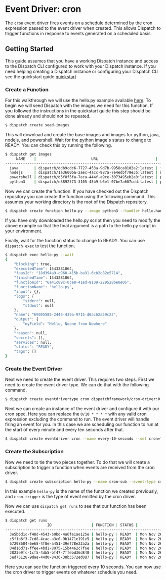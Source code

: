 # Event Driver: cron
The `cron` event driver fires events on a schedule determined by the cron expression passed to the event driver when created. This allows Dispatch to trigger functions in response to events generated on a scheduled basis.

## Getting Started
This guide assumes that you have a working Dispatch instance and access to the Dispatch CLI configured to work with your Dispatch instance. If you need helping creating a Dispatch instance or configuring your Dispatch CLI see the quickstart guide [quickstart](https://github.com/vmware/dispatch/blob/solo/docs/_front/quickstart.md)

### Create a Function
For this walkthrough we will use the hello.py example available [here](https://github.com/vmware/dispatch/tree/solo/examples/python3). To begin we will seed Dispatch with the images we need for this function. If you followed the instructions in the quickstart guide this step should be done already and should not be repeated.

```bash
$ dispatch create seed-images
```

This will download and create the base images and images for python, java, nodejs, and powershell. Wait for the python image's status to change to READY. You can check this by running the following.
```bash
$ dispatch get images
     NAME    |                         URL                          |    BASEIMAGE    | STATUS |         CREATED DATE
-------------------------------------------------------------------------------------------------------------------------
  java       | dispatch/ddb9cdc6-7727-453a-9d7b-9958ca0102a2:latest | java-base       | READY  | Mon Nov 26 15:38:42 PST 2018
  nodejs     | dispatch/1a3600ba-2aec-4acc-987a-7e4edbf79e3b:latest | nodejs-base     | READY  | Mon Nov 26 15:38:42 PST 2018
  powershell | dispatch/d5f8f5fa-7eca-444f-a9ce-3073495eb2a0:latest | powershell-base | READY  | Mon Nov 26 15:38:42 PST 2018
  python3    | dispatch/e3892573-3105-45b9-b6e1-07be7a607cdd:latest | python3-base    | READY  | Mon Nov 26 15:38:42 PST 2018
  ```

Now we can create the function. If you have checked out the Dispatch repository you can create the function using the following command. This assumes your working directory is the root of the Dispatch repository.
```bash
$ dispatch create function hello-py --image python3 --handler hello.handle examples/python3/hello.py
```

If you have only downloaded the hello.py script then you need to modify the above example so that the final argument is a path to the hello.py script in your environment.

Finally, wait for the function status to change to READY. You can use `dispatch exec` to test the function.
```bash
$ dispatch exec hello-py --wait
{
    "blocking": true,
    "executedTime": 1543281864,
    "faasId": "18d394a9-c960-415b-ba91-6cb2c82e5714",
    "finishedTime": 1543281864,
    "functionId": "6a41c89c-0ce8-41ed-8109-229528be8e06",
    "functionName": "hello-py",
    "input": {},
    "logs": {
        "stderr": null,
        "stdout": null
    },
    "name": "69005585-2446-439a-9715-d6ac62a59c22",
    "output": {
        "myField": "Hello, Noone from Nowhere"
    },
    "reason": null,
    "secrets": [],
    "services": null,
    "status": "READY",
    "tags": []
}
```

### Create the Event Driver
Next we need to create the event driver. This requires two steps. First we need to create the event driver type. We can do that with the following command.
```bash
$ dispatch create eventdrivertype cron dispatchframework/cron-driver:0.0.1
```

Next we can create an instance of the event driver and configure it with our cron spec. Here you can replace the `0/10 * * * *` with any valid cron expression excluding the command to run. The event driver will handle firing an event for you. In this case we are scheduling our function to run at the start of every minute and every ten seconds after that.
```bash
$ dispatch create eventdriver cron --name every-10-seconds --set cron="0/10 * * * *"
```

### Create the Subscription
Now we need to tie the two pieces together. To do that we will create a subscription to trigger a function when events are received from the cron driver.

```bash
$ dispatch create subscription hello-py --name cron-sub --event-type cron.trigger
```

In this example `hello-py` is the name of the function we created previously, and `cron.trigger` is the type of event emitted by the cron driver.

Now we can use `dispatch get runs` to see that our function has been executed.
```bash
$ dispatch get runs
                   ID                  | FUNCTION | STATUS |           STARTED            |           FINISHED
--------------------------------------------------------------------------------------------------------------------
  3e5b6d1c-f48d-4543-b0bd-4a6fe1ae125e | hello-py | READY  | Mon Nov 26 16:35:50 PST 2018 | Mon Nov 26 16:35:51 PST 2018
  c5f1b6f3-7cd8-4cac-a3c0-9b1471e191e5 | hello-py | READY  | Mon Nov 26 16:35:40 PST 2018 | Mon Nov 26 16:35:40 PST 2018
  67298604-6e68-4f8e-a451-39ef78e22a2a | hello-py | READY  | Mon Nov 26 16:35:30 PST 2018 | Mon Nov 26 16:35:30 PST 2018
  04d16d71-ffee-4bd1-8075-15b4462c7f6e | hello-py | READY  | Mon Nov 26 16:35:20 PST 2018 | Mon Nov 26 16:35:20 PST 2018
  2823e9fc-1cf5-4db5-bf47-7ffebd36d840 | hello-py | READY  | Mon Nov 26 16:35:10 PST 2018 | Mon Nov 26 16:35:10 PST 2018
  5ed75128-9dae-44d0-8436-38b3572ed087 | hello-py | READY  | Mon Nov 26 16:35:00 PST 2018 | Mon Nov 26 16:35:00 PST 2018
```

Here you can see the function triggered every 10 seconds. You can now use the cron driver to trigger events on whatever schedule you need.